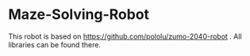 # Maze-Solving-Robot
This robot is based on https://github.com/pololu/zumo-2040-robot . All libraries can be found there.
